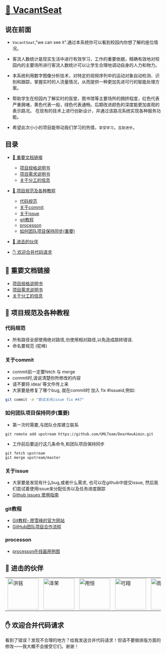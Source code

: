 [:seat: VacantSeat](#说在前面)
======

说在前面
----
- `VacantSeat`,"we can see it".通过本系统你可以看到校园内你想了解的座位情况。

- 客流人数统计是现实生活中进行有效学习，工作的重要依据，精确有效地对校园内的主要场所进行客流人数统计可以让学生合理地调动自身的人力和物力。

- 本系统利用数字图像分析技术，对特定的视频序列中的运动对象自动检测、识别和跟踪，掌握实时的人流量情况，从而提供一种更加先进可行的智能处理方案。

- 帮助学生在校园内了解实时的饭堂，图书馆等主要场所的拥挤程度，红色代表严重拥堵，黄色代表一般，绿色代表通畅。后期改进颜色的深度能更加直观的表示路况。
在现有的技术上进行创新设计，并通过该路况系统实现各种服务功能。

- 希望此次小小的项目能带动我们学习的热情，`享受学习`，`互助进步`。

## 目录


- [:open_file_folder: 重要文档链接](#open_file_folder-重要文档链接)
    -   [项目规格说明书](docs/demand-specification.md)
    -   [项目需求说明书](docs/)
    -   [关于分工的信息](docs/)
    
- [:pencil: 项目规范及各种教程](#pencil-项目规范及各种教程)
    -   [代码规范](#代码规范)
    -   [关于commit](#关于commit)
    -   [关于issue](#关于issue)
    -   [git教程](#git教程)
    -   [processon](#processon)
    -   [如何团队项目保持同步(重要)](#如何团队项目保持同步重要)
  
- [:man: 进击的伙伴](#people-进击的伙伴)

- [:hand: 欢迎合并代码请求](#sigh-欢迎合并代码请求)



## :open_file_folder: 重要文档链接

-   [项目规格说明书](docs/demand-specification.md)
-   [项目需求说明书](docs/)
-   [关于分工的信息](docs/)

## :pencil: 项目规范及各种教程

### 代码规范
-   所有路径全部使用绝对路径,勿使用相对路径,以免造成跳转错误.
-   命名要规范 (驼峰)

### 关于commit
-   commit前一定要fetch 与 merge
-   commit时,请说清楚你所修改的内容
-   请不要将.idea/ 等文件传上来
-   大家要是修复了哪个bug, 就在commit时 加入 fix \#issueid,例如:


```bash
git commit -m "尝试关闭issue fix #47"
```

### 如何团队项目保持同步(重要)
-   第一次时需要,与团队仓库建立联系

``` {.bash}
git remote add upstream https://github.com/UMLTeam/DearHouAimin.git 
```

-   工作前后要运行这几条命令,和团队项目保持同步

``` {.bash}
git fetch upstream
git merge upstream/master
```

### 关于issue
-   大家要是发现有什么bug,或者什么需求, 也可以在github中提交issue,
    然后我们尝试着使用issue来分配任务以及任务进度跟踪
-   [Github issues
    使用指南](http://note.openmindclub.com/power/github-issue.html)
    
### git教程
-   [Git教程-
    廖雪峰的官方网站](https://www.liaoxuefeng.com/wiki/0013739516305929606dd18361248578c67b8067c8c017b000)
-   [GitHub团队项目合作流程](https://www.cnblogs.com/schaepher/p/4933873.html)

### processon

-   [processon在线画用例图](https://www.processon.com)

## :man: 进击的伙伴
<table width="600">
<td><a href="https://github.com/Charming-Victim"><img alt="洪铭" width="100" height="100" src="https://avatars2.githubusercontent.com/u/25278475?s=400&amp;u=0321f939157a654f11f01aab4e170d433c6d38be&amp;v=4"/></a></td>
<td><a href="https://github.com/LZR29"><img alt="泽荣" width="100" height="100" src="https://avatars3.githubusercontent.com/u/32723712?s=460&amp;v=4"/></a></td>
<td><a href="https://github.com/SYongheng"><img alt="用恒" width="100" height="100" src="https://avatars0.githubusercontent.com/u/44357416?s=400&v=4"/></a></td>
<td><a href="https://github.com/xkx1998"><img alt="可翔" width="100" height="100" src="https://avatars3.githubusercontent.com/u/38906932?s=400&v=4"/></a></td>
<td><a href="https://github.com/YuPez"><img alt="雨萍" width="100" height="100" src="https://avatars2.githubusercontent.com/u/38039945?s=400&v=4"/></a></td>
</table>


## :hand: 欢迎合并代码请求
看到了错误？发现不合理的地方？给我发送合并代码请求！但请不要做排版方面的修改——我大概不会接受它们。谢谢！